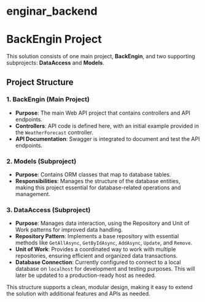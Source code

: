 # enginar_backend

# BackEngin Project

This solution consists of one main project, **BackEngin**, and two supporting subprojects: **DataAccess** and **Models**.

## Project Structure

### 1. **BackEngin (Main Project)**

   - **Purpose**: The main Web API project that contains controllers and API endpoints.
   - **Controllers**: API code is defined here, with an initial example provided in the `WeatherForecast` controller.
   - **API Documentation**: Swagger is integrated to document and test the API endpoints.

### 2. **Models (Subproject)**

   - **Purpose**: Contains ORM classes that map to database tables.
   - **Responsibilities**: Manages the structure of the database entities, making this project essential for database-related operations and management.

### 3. **DataAccess (Subproject)**

   - **Purpose**: Manages data interaction, using the Repository and Unit of Work patterns for improved data handling.
   - **Repository Pattern**: Implements a base repository with essential methods like `GetAllAsync`, `GetByIdAsync`, `AddAsync`, `Update`, and `Remove`.
   - **Unit of Work**: Provides a coordinated way to work with multiple repositories, ensuring efficient and organized data transactions.
   - **Database Connection**: Currently configured to connect to a local database on `localhost` for development and testing purposes. This will later be updated to a production-ready host as needed.

This structure supports a clean, modular design, making it easy to extend the solution with additional features and APIs as needed.
